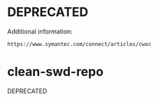 # DEPRECATED

Additional information:

    https://www.symantec.com/connect/articles/cwoc

# clean-swd-repo
DEPRECATED
